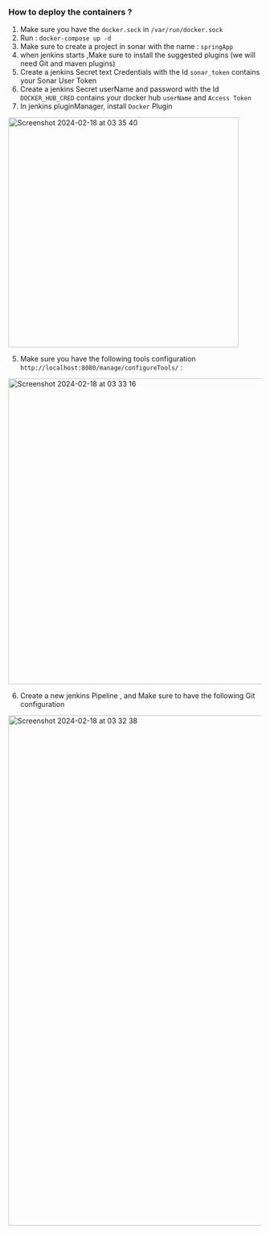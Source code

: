 ### How to deploy the containers ?

1. Make sure you have the `docker.sock` in `/var/run/docker.sock`
2. Run : `docker-compose up -d`
3. Make sure to create a project in sonar with the name : `springApp`
4. when jenkins starts ,Make sure to install the suggested plugins (we will need Git and maven plugins)
5. Create a jenkins Secret text Credentials with the Id `sonar_token` contains your Sonar User Token
6. Create a jenkins Secret userName and password with the Id `DOCKER_HUB_CRED` contains your docker hub `userName` and `Access Token`
7. In jenkins pluginManager,  install `Docker` Plugin

<img width="458" alt="Screenshot 2024-02-18 at 03 35 40" src="https://github.com/karami4yasser/spring-ci-cd-sonar/assets/83478271/a6040ebd-76f2-491f-99e5-6de486fd8e1d">


5. Make sure you have the following tools configuration `http://localhost:8080/manage/configureTools/` :

<img width="609" alt="Screenshot 2024-02-18 at 03 33 16" src="https://github.com/karami4yasser/spring-ci-cd-sonar/assets/83478271/2a010e91-9eec-4265-8e1e-c64069d6e98a">


6. Create a new jenkins Pipeline , and Make sure to have the following Git configuration

<img width="1016" alt="Screenshot 2024-02-18 at 03 32 38" src="https://github.com/karami4yasser/spring-ci-cd-sonar/assets/83478271/58f244d2-40aa-430c-a247-71937130f1cc">
